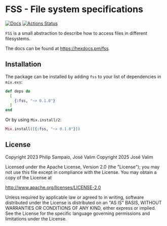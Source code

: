 # FSS - File system specifications

[![Docs](https://img.shields.io/badge/hex.pm-docs-8e7ce6.svg)](https://hexdocs.pm/fss)
[![Actions Status](https://github.com/elixir-explorer/fss/actions/workflows/ci.yml/badge.svg)](https://github.com/elixir-explorer/fss/actions)

`FSS` is a small abstraction to describe how to access files in different filesystems.

The docs can be found at <https://hexdocs.pm/fss>.

## Installation

The package can be installed by adding `fss` to your list of dependencies
in `mix.exs`:

```elixir
def deps do
  [
    {:fss, "~> 0.1.0"}
  ]
end
```

Or by using `Mix.install/2`:

```elixir
Mix.install([{:fss, "~> 0.1.0"}])
```

## License

Copyright 2023 Philip Sampaio, José Valim
Copyright 2025 José Valim

Licensed under the Apache License, Version 2.0 (the "License");
you may not use this file except in compliance with the License.
You may obtain a copy of the License at

   http://www.apache.org/licenses/LICENSE-2.0

Unless required by applicable law or agreed to in writing, software
distributed under the License is distributed on an "AS IS" BASIS,
WITHOUT WARRANTIES OR CONDITIONS OF ANY KIND, either express or implied.
See the License for the specific language governing permissions and
limitations under the License.
